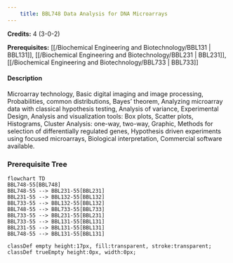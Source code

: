 ```yaml
---
    title: BBL748 Data Analysis for DNA Microarrays
---
```

**Credits:** 4 (3-0-2)



**Prerequisites:** [[/Biochemical Engineering and Biotechnology/BBL131 | BBL131]], [[/Biochemical Engineering and Biotechnology/BBL231 | BBL231]], [[/Biochemical Engineering and Biotechnology/BBL733 | BBL733]]

#### Description 
Microarray technology, Basic digital imaging and image processing, Probabilities, common distributions, Bayes’ theorem, Analyzing microarray data with classical hypothesis testing, Analysis of variance, Experimental Design, Analysis and visualization tools: Box plots, Scatter plots, Histograms, Cluster Analysis: one-way, two-way, Graphic, Methods for selection of differentially regulated genes, Hypothesis driven experiments using focused microarrays, Biological interpretation, Commercial software available.

### Prerequisite Tree

```mermaid
flowchart TD
BBL748-55[BBL748]
BBL748-55 --> BBL231-55[BBL231]
BBL231-55 --> BBL132-55[BBL132]
BBL733-55 --> BBL132-55[BBL132]
BBL748-55 --> BBL733-55[BBL733]
BBL733-55 --> BBL231-55[BBL231]
BBL733-55 --> BBL131-55[BBL131]
BBL231-55 --> BBL131-55[BBL131]
BBL748-55 --> BBL131-55[BBL131]

classDef empty height:17px, fill:transparent, stroke:transparent;
classDef trueEmpty height:0px, width:0px;
```